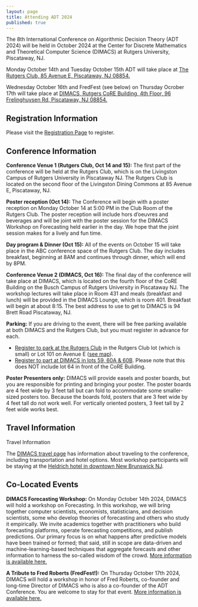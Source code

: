 ```yaml
---
layout: page
title: Attending ADT 2024
published: true
---
```


The 8th International Conference on Algorithmic Decision Theory (ADT 2024) will be held in October 2024 at the Center for Discrete Mathematics and Theoretical Computer Science (DIMACS) at Rutgers University, Piscataway, NJ. 

Monday October 14th and Tuesday October 15th ADT will take place at [The Rutgers Club, 85 Avenue E, Piscataway, NJ 08854.](https://maps.app.goo.gl/4ATaoNn8wMmYL6yd9)
 
Wednesday October 16th and FredFest (see below) on Thursday Ocrober 17th will take place at [DIMACS, Rutgers CoRE Building, 4th Floor, 96 Frelinghuysen Rd, Piscataway, NJ 08854.](https://maps.app.goo.gl/qtBzbSfrDfXSR5889)

## Registration Information

Please visit the [Registration Page](http://archive.dimacs.rutgers.edu/Workshops/ADT2024/registpay.html) to register.

## Conference Information

**Conference Venue 1 (Rutgers Club, Oct 14 and 15):** The first part of the conference will be held at the Rutgers Club, which is on the Livingston Campus of Rutgers University in Piscataway NJ. The Rutgers Club is located on the second floor of the Livingston Dining Commons at 85 Avenue E, Piscataway, NJ.
 
**Poster reception (Oct 14):** The Conference will begin with a poster reception on Monday October 14 at 5:00 PM in the Club Room of the Rutgers Club. The poster reception will include hors d’oeuvres and beverages and will be joint with the poster session for the DIMACS Workshop on Forecasting held earlier in the day.  We hope that the joint session makes for a lively and fun time.
 
**Day program & Dinner (Oct 15):** All of the events on October 15 will take place in the ABC conference space of the Rutgers Club. The day includes breakfast, beginning at 8AM and continues through dinner, which will end by 8PM.
 
**Conference Venue 2 (DIMACS, Oct 16):** The final day of the conference will take place at DIMACS, which is located on the fourth floor of the CoRE Building on the Busch Campus of Rutgers University in Piscataway NJ. The workshop lectures will take place in Room 431 and meals (breakfast and lunch) will be provided in the DIMACS Lounge, which is room 401. Breakfast will begin at about 8:15. The best address to use to get to DIMACS is 94 Brett Road Piscataway, NJ.
 
**Parking:** If you are driving to the event, there will be free parking available at both DIMACS and the Rutgers Club, but you must register in advance for each.
  * [Register to park at the Rutgers Club](https://rudots.nupark.com/v2/portal/eventregister/1d65c556-13d1-4c47-ab7c-29e44897fe9b#/events/registration/) in the Rutgers Club lot (which is small) or Lot 101 on Avenue E ([see map](https://www.google.com/maps/place/The+Rutgers+Club/@40.5221716,-74.4374366,18.79z/data=!4m6!3m5!1s0x89c3c748e4ea2feb:0xd0804fad4c4034b9!8m2!3d40.5228235!4d-74.4381259!16s%2Fg%2F11j0ybzcj_?entry=ttu&g_ep=EgoyMDI0MTAwMi4xIKXMDSoASAFQAw%3D%3D)).
  * [Register to part at DIMACS in lots 59, 60A & 60B](https://rudots.nupark.com/v2/portal/eventregister/68467061-93a2-4199-8890-6305fb88dcf0#/events/registration/). Please note that this does NOT include lot 64 in front of the CoRE Building.

**Poster Presenters only:**  DIMACS will provide easels and poster boards, but you are responsible for printing and bringing your poster. The poster boards are 4 feet wide by 3 feet tall but can fold to accommodate some smaller-sized posters too. Because the boards fold, posters that are 3 feet wide by 4 feet tall do not work well. For vertically  oriented posters, 3 feet tall by 2 feet wide works best.

## Travel Information

Travel Information

The [DIMACS travel page](http://dimacs.rutgers.edu/about/travel/) has information about traveling to the conference, including transportation and hotel options. Most workshop participants will be staying at the [Heldrich hotel in downtown New Brunswick NJ](https://www.theheldrich.com/).

## Co-Located Events

**DIMACS Forecasting Workshop:** On Monday October 14th 2024, DIMACS will hold a workshop on Forecasting. In this workshop, we will bring together computer scientists, economists, statisticians, and decision scientists, some who develop theories of forecasting and others who study it empirically. We invite academics together with practitioners who build forecasting platforms, operate forecasting competitions, and publish predictions. Our primary focus is on what happens after predictive models have been trained or formed; that said, still in scope are data-driven and machine-learning-based techniques that aggregate forecasts and other information to harness the so-called wisdom of the crowd. [More information is available here.](http://dimacs.rutgers.edu/events/details?eID=2897)

**A Tribute to Fred Roberts (FredFest!):** On Thursday October 17th 2024, DIMACS will hold a workshop in honor of Fred Roberts, co-founder and long-time Director of DIMACS who is also a co-founder of the ADT Conference. You are welcome to stay for that event. [More information is available here.](http://dimacs.rutgers.edu/events/details?eID=2769)
